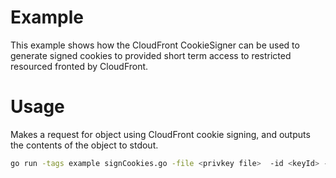 # Example

This example shows how the CloudFront CookieSigner can be used to generate signed cookies to provided short term access to restricted resourced fronted by CloudFront.

# Usage
Makes a request for object using CloudFront cookie signing, and outputs the contents of the object to stdout.

```sh
go run -tags example signCookies.go -file <privkey file>  -id <keyId> -r <resource pattern> -g <object to get>
```


